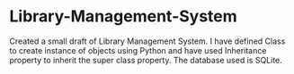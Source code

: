 # Library-Management-System
Created a small draft of Library Management System. I have defined Class to create instance of objects using Python and have used Inheritance property to inherit the super class property. The database used is SQLite.
